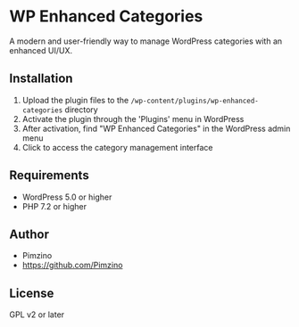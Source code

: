 # WP Enhanced Categories

A modern and user-friendly way to manage WordPress categories with an enhanced UI/UX.

## Installation

1. Upload the plugin files to the `/wp-content/plugins/wp-enhanced-categories` directory
2. Activate the plugin through the 'Plugins' menu in WordPress
3. After activation, find "WP Enhanced Categories" in the WordPress admin menu
4. Click to access the category management interface

## Requirements

- WordPress 5.0 or higher
- PHP 7.2 or higher

## Author

- Pimzino
- https://github.com/Pimzino

## License

GPL v2 or later
